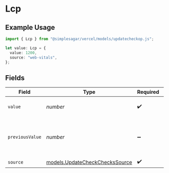 # Lcp

## Example Usage

```typescript
import { Lcp } from "@simplesagar/vercel/models/updatecheckop.js";

let value: Lcp = {
  value: 1200,
  source: "web-vitals",
};
```

## Fields

| Field                                                                  | Type                                                                   | Required                                                               | Description                                                            | Example                                                                |
| ---------------------------------------------------------------------- | ---------------------------------------------------------------------- | ---------------------------------------------------------------------- | ---------------------------------------------------------------------- | ---------------------------------------------------------------------- |
| `value`                                                                | *number*                                                               | :heavy_check_mark:                                                     | Largest Contentful Paint value                                         | 1200                                                                   |
| `previousValue`                                                        | *number*                                                               | :heavy_minus_sign:                                                     | Previous Largest Contentful Paint value to display a delta             | 1000                                                                   |
| `source`                                                               | [models.UpdateCheckChecksSource](../models/updatecheckcheckssource.md) | :heavy_check_mark:                                                     | N/A                                                                    |                                                                        |